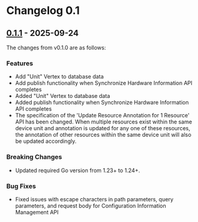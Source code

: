 # Changelog 0.1

## [0.1.1](https://github.com/project-cdim/configuration-manager/compare/v0.1.0...v0.1.1) - 2025-09-24

The changes from v0.1.0 are as follows:

### Features

- Add "Unit" Vertex to database data
- Add publish functionality when Synchronize Hardware Information API completes
- Added "Unit" Vertex to database data
- Added publish functionality when Synchronize Hardware Information API completes
- The specification of the 'Update Resource Annotation for 1 Resource' API has been changed. When multiple resources exist within the same device unit and annotation is updated for any one of these resources, the annotation of other resources within the same device unit will also be updated accordingly.

### Breaking Changes

- Updated required Go version from 1.23+ to 1.24+.

### Bug Fixes

- Fixed issues with escape characters in path parameters, query parameters, and request body for Configuration Information Management API
